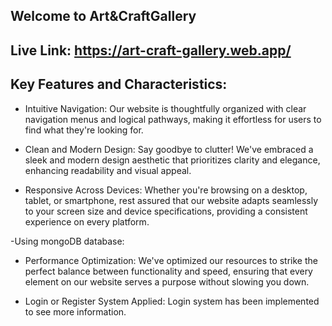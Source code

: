 ## Welcome to Art&CraftGallery

## Live Link: https://art-craft-gallery.web.app/

## Key Features and Characteristics:

- Intuitive Navigation: Our website is thoughtfully organized with clear navigation menus and logical pathways, making it effortless for users to find what they're looking for.

- Clean and Modern Design: Say goodbye to clutter! We've embraced a sleek and modern design aesthetic that prioritizes clarity and elegance, enhancing readability and visual appeal.

- Responsive Across Devices: Whether you're browsing on a desktop, tablet, or smartphone, rest assured that our website adapts seamlessly to your screen size and device specifications, providing a consistent experience on every platform.

-Using mongoDB database:

- Performance Optimization: We've optimized our resources to strike the perfect balance between functionality and speed, ensuring that every element on our website serves a purpose without slowing you down.

- Login or Register System Applied: Login system has been implemented to see more information.
